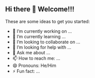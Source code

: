 ## Hi there 👋 Welcome!!!

These are some ideas to get you started:

- 🔭 I’m currently working on ...
- 🌱 I’m currently learning ...
- 👯 I’m looking to collaborate on ...
- 🤔 I’m looking for help with ...
- 💬 Ask me about ...
- 📫 How to reach me: ...
- 😄 Pronouns: He/Him
- ⚡ Fun fact: ...

<!--
**bbartholomealtenwerth000000/bbartholomealtenwerth000000** is a ✨ _special_ ✨ repository because its `README.md` (this file) appears on your GitHub profile.




-->
